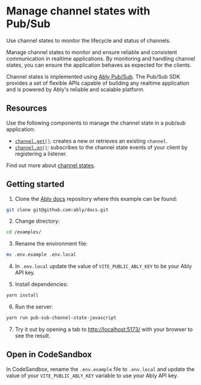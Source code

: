 # Manage channel states with Pub/Sub

Use channel states to monitor the lifecycle and status of channels.

Manage channel states to monitor and ensure reliable and consistent communication in realtime applications. By monitoring and handling channel states, you can ensure the application behaves as expected for the clients.

Channel states is implemented using [Ably Pub/Sub](/docs/). The Pub/Sub SDK provides a set of flexible APIs capable of building any realtime application and is powered by Ably's reliable and scalable platform.

## Resources

Use the following components to manage the channel state in a pub/sub application:

* [`channel.get()`](/docs/channels#create): creates a new or retrieves an existing `channel`.
* [`channel.on()`](/docs/channels/states?lang=javascript): subscribes to the channel state events of your client by registering a listener.

Find out more about [channel states](/docs/channels/states).

## Getting started

1. Clone the [Ably docs](https://github.com/ably/docs) repository where this example can be found:

```sh
git clone git@github.com:ably/docs.git
```

2. Change directory:

```sh
cd /examples/
```

3. Rename the environment file:

```sh
mv .env.example .env.local
```

4. In `.env.local` update the value of `VITE_PUBLIC_ABLY_KEY` to be your Ably API key.

5. Install dependencies:

```sh
yarn install
```

6. Run the server:

```sh
yarn run pub-sub-channel-state-javascript
```

7. Try it out by opening a tab to [http://localhost:5173/](http://localhost:5173/) with your browser to see the result.

## Open in CodeSandbox

In CodeSandbox, rename the `.env.example` file to `.env.local` and update the value of your `VITE_PUBLIC_ABLY_KEY` variable to use your Ably API key.
